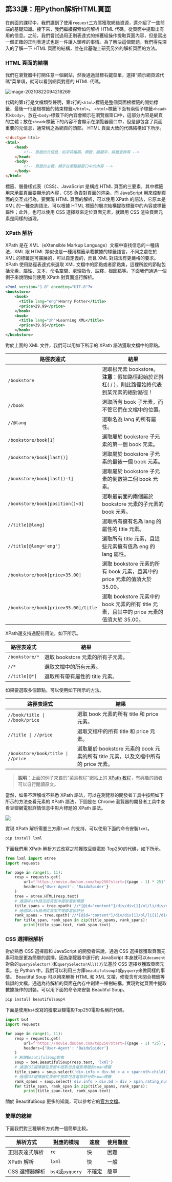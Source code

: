## 第33課：用Python解析HTML頁面

在前面的課程中，我們講到了使用`request`三方庫獲取網絡資源，還介紹了一些前端的基礎知識。接下來，我們繼續探索如何解析 HTML 代碼，從頁面中提取出有用的信息。之前，我們嘗試過用正則表達式的捕獲組操作提取頁面內容，但是寫出一個正確的正則表達式也是一件讓人頭疼的事情。為了解決這個問題，我們得先深入的了解一下 HTML 頁面的結構，並在此基礎上研究另外的解析頁面的方法。

### HTML 頁面的結構

我們在瀏覽器中打開任意一個網站，然後通過鼠標右鍵菜單，選擇“顯示網頁源代碼”菜單項，就可以看到網頁對應的 HTML 代碼。

![image-20210822094218269](https://gitee.com/jackfrued/mypic/raw/master/20210822094218.png)

代碼的第`1`行是文檔類型聲明，第`2`行的`<html>`標籤是整個頁面根標籤的開始標籤，最後一行是根標籤的結束標籤`</html>`。 `<html>`標籤下面有兩個子標籤`<head>`和`<body>`，放在`<body>`標籤下的內容會顯示在瀏覽器窗口中，這部分內容是網頁的主體；放在`<head>`標籤下的內容不會顯示在瀏覽器窗口中，但是卻包含了頁面重要的元信息，通常稱之為網頁的頭部。 HTML 頁面大致的代碼結構如下所示。

```HTML
<!doctype html>
<html>
    <head>
        <!-- 頁面的元信息，如字符編碼、標題、關鍵字、媒體查詢等 -->
    </head>
    <body>
        <!-- 頁面的主體，顯示在瀏覽器窗口中的內容 -->
    </body>
</html>
```

標籤、層疊樣式表（CSS）、JavaScript 是構成 HTML 頁面的三要素，其中標籤用來承載頁面要顯示的內容，CSS 負責對頁面的渲染，而 JavaScript 用來控制頁面的交互式行為。要實現 HTML 頁面的解析，可以使用 XPath 的語法，它原本是 XML 的一種查詢語法，可以根據 HTML 標籤的層次結構提取標籤中的內容或標籤屬性；此外，也可以使用 CSS 選擇器來定位頁面元素，就跟用 CSS 渲染頁面元素是同樣的道理。

### XPath 解析

XPath 是在 XML（eXtensible Markup Language）文檔中查找信息的一種語法，XML 跟 HTML 類似也是一種用標籤承載數據的標籤語言，不同之處在於 XML 的標籤是可擴展的，可以自定義的，而且 XML 對語法有更嚴格的要求。 XPath 使用路徑表達式來選取 XML 文檔中的節點或者節點集，這裡所說的節點包括元素、屬性、文本、命名空間、處理指令、註釋、根節點等。下面我們通過一個例子來說明如何使用 XPath 對頁面進行解析。

```XML
<?xml version="1.0" encoding="UTF-8"?>
<bookstore>
    <book>
      <title lang="eng">Harry Potter</title>
      <price>29.99</price>
    </book>
    <book>
      <title lang="zh">Learning XML</title>
      <price>39.95</price>
    </book>
</bookstore>
```

對於上面的 XML 文件，我們可以用如下所示的 XPath 語法獲取文檔中的節點。

| 路徑表達式      | 結果                                                         |
| --------------- | ------------------------------------------------------------ |
| `/bookstore`    | 選取根元素 bookstore。 **注意**：假如路徑起始於正斜杠( / )，則此路徑始終代表到某元素的絕對路徑！ |
| `//book`        | 選取所有 book 子元素，而不管它們在文檔中的位置。 |
| `//@lang`       | 選取名為 lang 的所有屬性。 |
| `/bookstore/book[1]`               | 選取屬於 bookstore 子元素的第一個 book 元素。 |
| `/bookstore/book[last()]`          | 選取屬於 bookstore 子元素的最後一個 book 元素。 |
| `/bookstore/book[last()-1]`        | 選取屬於 bookstore 子元素的倒數第二個 book 元素。 |
| `/bookstore/book[position()<3]`    | 選取最前面的兩個屬於 bookstore 元素的子元素的 book 元素。 |
| `//title[@lang]`                   | 選取所有擁有名為 lang 的屬性的 title 元素。 |
| `//title[@lang='eng']`             | 選取所有 title 元素，且這些元素擁有值為 eng 的 lang 屬性。 |
| `/bookstore/book[price>35.00]`     | 選取 bookstore 元素的所有 book 元素，且其中的 price 元素的值須大於 35.00。 |
| `/bookstore/book[price>35.00]/title` | 選取 bookstore 元素中的 book 元素的所有 title 元素，且其中的 price 元素的值須大於 35.00。 |

XPath還支持通配符用法，如下所示。

| 路徑表達式     | 結果                              |
| -------------- | --------------------------------- |
| `/bookstore/*` | 選取 bookstore 元素的所有子元素。 |
| `//*`          | 選取文檔中的所有元素。 |
| `//title[@*]`  | 選取所有帶有屬性的 title 元素。 |

如果要選取多個節點，可以使用如下所示的方法。

| 路徑表達式                         | 結果                                                         |
| ---------------------------------- | ------------------------------------------------------------ |
| `//book/title \| //book/price`     | 選取 book 元素的所有 title 和 price 元素。 |
| `//title \| //price`               | 選取文檔中的所有 title 和 price 元素。 |
| `/bookstore/book/title \| //price` | 選取屬於 bookstore 元素的 book 元素的所有 title 元素，以及文檔中所有的 price 元素。 |

> **說明**：上面的例子來自於“菜鳥教程”網站上的 [XPath 教程](<https://www.runoob.com/xpath/xpath-tutorial.html>)，有興趣的讀者可以自行閱讀原文。

當然，如果不理解或不熟悉 XPath 語法，可以在瀏覽器的開發者工具中按照如下所示的方法查看元素的 XPath 語法，下圖是在 Chrome 瀏覽器的開發者工具中查看豆瓣網電影詳情信息中影片標題的 XPath 語法。

![](https://gitee.com/jackfrued/mypic/raw/master/20210822093707.png)

實現 XPath 解析需要三方庫`lxml` 的支持，可以使用下面的命令安裝`lxml`。

```Bash
pip install lxml
```

下面我們用 XPath 解析方式改寫之前獲取豆瓣電影 Top250的代碼，如下所示。

```Python
from lxml import etree
import requests

for page in range(1, 11):
    resp = requests.get(
        url=f'https://movie.douban.com/top250?start={(page - 1) * 25}',
        headers={'User-Agent': 'BaiduSpider'}
    )
    tree = etree.HTML(resp.text)
    # 通過XPath語法從頁面中提取電影標題
    title_spans = tree.xpath('//*[@id="content"]/div/div[1]/ol/li/div/div[2]/div[1]/a/span[1]')
    # 通過XPath語法從頁面中提取電影評分
    rank_spans = tree.xpath('//*[@id="content"]/div/div[1]/ol/li[1]/div/div[2]/div[2]/div/span[2]')
    for title_span, rank_span in zip(title_spans, rank_spans):
        print(title_span.text, rank_span.text)
```

### CSS 選擇器解析

對於熟悉 CSS 選擇器和 JavaScript 的開發者來說，通過 CSS 選擇器獲取頁面元素可能是更為簡單的選擇，因為瀏覽器中運行的 JavaScript 本身就可以`document`對象的`querySelector()`和`querySelectorAll()`方法基於 CSS 選擇器獲取頁面元素。在 Python 中，我們可以利用三方庫`beautifulsoup4`或`pyquery`來做同樣的事情。 Beautiful Soup 可以用來解析 HTML 和 XML 文檔，修復含有未閉合標籤等錯誤的文檔，通過為待解析的頁面在內存中創建一棵樹結構，實現對從頁面中提取數據操作的封裝。可以用下面的命令來安裝 Beautiful Soup。

```Python
pip install beautifulsoup4
```

下面是使用`bs4`改寫的獲取豆瓣電影Top250電影名稱的代碼。

```Python
import bs4
import requests

for page in range(1, 11):
    resp = requests.get(
        url=f'https://movie.douban.com/top250?start={(page - 1) *25}',
        headers={'User-Agent': 'BaiduSpider'}
    )
    # 創建BeautifulSoup對象
    soup = bs4.BeautifulSoup(resp.text, 'lxml')
    # 通過CSS選擇器從頁面中提取包含電影標題的span標籤
    title_spans = soup.select('div.info > div.hd > a > span:nth-child(1)')
    # 通過CSS選擇器從頁面中提取包含電影評分的span標籤
    rank_spans = soup.select('div.info > div.bd > div > span.rating_num')
    for title_span, rank_span in zip(title_spans, rank_spans):
        print(title_span.text, rank_span.text)
```

關於 BeautifulSoup 更多的知識，可以參考它的[官方文檔](https://www.crummy.com/software/BeautifulSoup/bs4/doc.zh/)。

###  簡單的總結

下面我們對三種解析方式做一個簡單比較。

| 解析方式       | 對應的模塊       | 速度   | 使用難度 |
| -------------- | ---------------- | ------ | -------- |
| 正則表達式解析 | `re`             | 快     | 困難     |
| XPath 解析     | `lxml`           | 快     | 一般     |
| CSS 選擇器解析 | `bs4`或`pyquery` | 不確定 | 簡單     |
